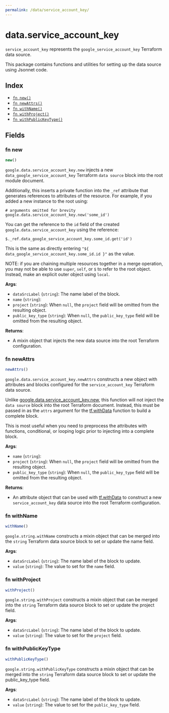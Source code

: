 ```yaml
---
permalink: /data/service_account_key/
---
```


# data.service_account_key

`service_account_key` represents the `google_service_account_key` Terraform data source.



This package contains functions and utilities for setting up the data source using Jsonnet code.


## Index

* [`fn new()`](#fn-new)
* [`fn newAttrs()`](#fn-newattrs)
* [`fn withName()`](#fn-withname)
* [`fn withProject()`](#fn-withproject)
* [`fn withPublicKeyType()`](#fn-withpublickeytype)

## Fields

### fn new

```ts
new()
```


`google.data.service_account_key.new` injects a new `data_google_service_account_key` Terraform `data source`
block into the root module document.

Additionally, this inserts a private function into the `_ref` attribute that generates references to attributes of the
resource. For example, if you added a new instance to the root using:

    # arguments omitted for brevity
    google.data.service_account_key.new('some_id')

You can get the reference to the `id` field of the created `google.data.service_account_key` using the reference:

    $._ref.data_google_service_account_key.some_id.get('id')

This is the same as directly entering `"${ data_google_service_account_key.some_id.id }"` as the value.

NOTE: if you are chaining multiple resources together in a merge operation, you may not be able to use `super`, `self`,
or `$` to refer to the root object. Instead, make an explicit outer object using `local`.

**Args**:
  - `dataSrcLabel` (`string`): The name label of the block.
  - `name` (`string`): 
  - `project` (`string`):  When `null`, the `project` field will be omitted from the resulting object.
  - `public_key_type` (`string`):  When `null`, the `public_key_type` field will be omitted from the resulting object.

**Returns**:
- A mixin object that injects the new data source into the root Terraform configuration.


### fn newAttrs

```ts
newAttrs()
```


`google.data.service_account_key.newAttrs` constructs a new object with attributes and blocks configured for the `service_account_key`
Terraform data source.

Unlike [google.data.service_account_key.new](#fn-service_account_keynew), this function will not inject the `data source`
block into the root Terraform document. Instead, this must be passed in as the `attrs` argument for the
[tf.withData](https://github.com/tf-libsonnet/core/tree/main/docs#fn-withdata) function to build a complete block.

This is most useful when you need to preprocess the attributes with functions, conditional, or looping logic prior to
injecting into a complete block.

**Args**:
  - `name` (`string`): 
  - `project` (`string`):  When `null`, the `project` field will be omitted from the resulting object.
  - `public_key_type` (`string`):  When `null`, the `public_key_type` field will be omitted from the resulting object.

**Returns**:
  - An attribute object that can be used with [tf.withData](https://github.com/tf-libsonnet/core/tree/main/docs#fn-withdata) to construct a new `service_account_key` data source into the root Terraform configuration.


### fn withName

```ts
withName()
```

`google.string.withName` constructs a mixin object that can be merged into the `string`
Terraform data source block to set or update the name field.



**Args**:
  - `dataSrcLabel` (`string`): The name label of the block to update.
  - `value` (`string`): The value to set for the `name` field.


### fn withProject

```ts
withProject()
```

`google.string.withProject` constructs a mixin object that can be merged into the `string`
Terraform data source block to set or update the project field.



**Args**:
  - `dataSrcLabel` (`string`): The name label of the block to update.
  - `value` (`string`): The value to set for the `project` field.


### fn withPublicKeyType

```ts
withPublicKeyType()
```

`google.string.withPublicKeyType` constructs a mixin object that can be merged into the `string`
Terraform data source block to set or update the public_key_type field.



**Args**:
  - `dataSrcLabel` (`string`): The name label of the block to update.
  - `value` (`string`): The value to set for the `public_key_type` field.
